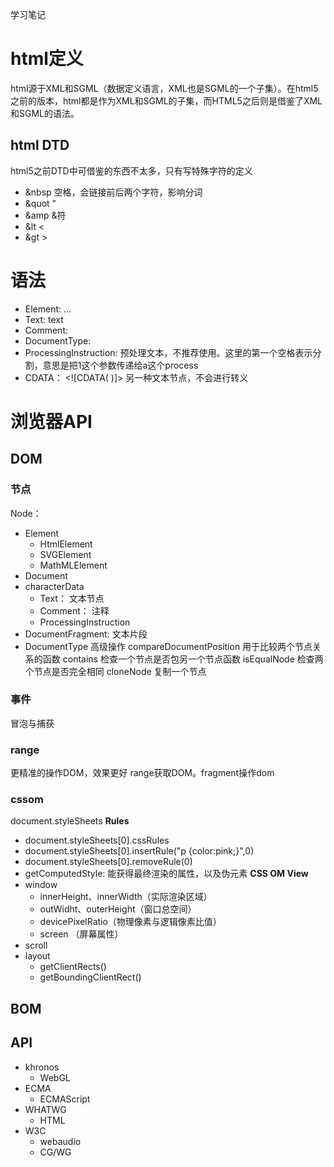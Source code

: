 学习笔记
# html定义
  html源于XML和SGML（数据定义语言，XML也是SGML的一个子集）。在html5之前的版本，html都是作为XML和SGML的子集，而HTML5之后则是借鉴了XML和SGML的语法。
## html DTD
  html5之前DTD中可借鉴的东西不太多，只有写特殊字符的定义
* &nbsp 空格，会链接前后两个字符，影响分词
* &quot "
* &amp &符
* &lt < 
* &gt >

# 语法
* Element: <tagname>...</tagname>
* Text: text
* Comment: <!--comments-->
* DocumentType: <!Doctype html>
* ProcessingInstruction: <?a 1?>
  预处理文本，不推荐使用。这里的第一个空格表示分割，意思是把1这个参数传递给a这个process
* CDATA： <![CDATA( )]>
  另一种文本节点，不会进行转义

# 浏览器API
## DOM
### 节点
Node：
  * Element
    * HtmlElement
    * SVGElement
    * MathMLElement
  * Document
  * characterData
    * Text： 文本节点
    * Comment： 注释
    * ProcessingInstruction
  * DocumentFragment: 文本片段
  * DocumentType
高级操作
  compareDocumentPosition 用于比较两个节点关系的函数
  contains 检查一个节点是否包另一个节点函数
  isEqualNode 检查两个节点是否完全相同
  cloneNode 复制一个节点
### 事件
  冒泡与捕获
### range
  更精准的操作DOM，效果更好
  range获取DOM。fragment操作dom
### cssom
  document.styleSheets
**Rules**
  * document.styleSheets[0].cssRules
  * document.styleSheets[0].insertRule("p {color:pink;}",0)
  * document.styleSheets[0].removeRule(0)
  * getComputedStyle: 能获得最终渲染的属性，以及伪元素
**CSS OM View**
* window
  * innerHeight、innerWidth（实际渲染区域）
  * outWidht、outerHeight（窗口总空间）
  * devicePixelRatio（物理像素与逻辑像素比值）
  * screen （屏幕属性）
* scroll
* layout
  * getClientRects()
  * getBoundingClientRect()
## BOM
## API
* khronos
  * WebGL
* ECMA
  * ECMAScript
* WHATWG
  * HTML
* W3C
  * webaudio
  * CG/WG